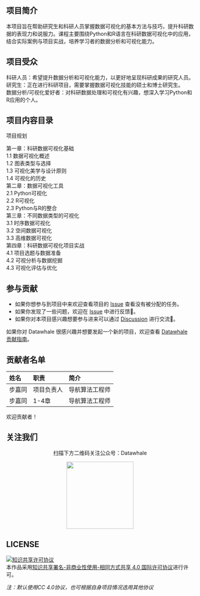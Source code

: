 ## 项目简介 
本项目旨在帮助研究生和科研人员掌握数据可视化的基本方法与技巧，提升科研数据的表现力和说服力。课程主要围绕Python和R语言在科研数据可视化中的应用，结合实际案例与项目实战，培养学习者的数据分析和可视化能力。

## 项目受众 


科研人员：希望提升数据分析和可视化能力，以更好地呈现科研成果的研究人员。  
研究生：正在进行科研项目，需要掌握数据可视化技能的硕士和博士研究生。  
数据分析/可视化爱好者：对科研数据处理和可视化有兴趣，想深入学习Python和R应用的个人。

## 项目内容目录

项目规划 


第一章：科研数据可视化基础  
1.1 数据可视化概述  
1.2 图表类型与选择  
1.3 可视化美学与设计原则  
1.4 可视化的历史  
第二章：数据可视化工具  
2.1 Python可视化  
2.2 R可视化  
2.3 Python与R的整合  
第三章：不同数据类型的可视化   
3.1 时序数据可视化  
3.2 空间数据可视化  
3.3 高维数据可视化  
第四章：科研数据可视化项目实战  
4.1 项目选题与数据准备  
4.2 可视分析与数据挖掘    
4.3 可视化评估与优化  



## 参与贡献

- 如果你想参与到项目中来欢迎查看项目的 [Issue](https://github.com/JiatongBu/viz-mastery/issues) 查看没有被分配的任务。
- 如果你发现了一些问题，欢迎在 [Issue](https://github.com/JiatongBu/viz-mastery/issues) 中进行反馈🐛。
- 如果你对本项目感兴趣想要参与进来可以通过 [Discussion](https://github.com/JiatongBu/viz-mastery/discussions) 进行交流💬。

如果你对 Datawhale 很感兴趣并想要发起一个新的项目，欢迎查看 [Datawhale 贡献指南](https://github.com/datawhalechina/DOPMC#%E4%B8%BA-datawhale-%E5%81%9A%E5%87%BA%E8%B4%A1%E7%8C%AE)。

## 贡献者名单

| 姓名 | 职责 | 简介 |
| :----| :---- | :---- |
| 步嘉同 | 项目负责人 | 导航算法工程师 |
| 步嘉同 | 1-4章 | 导航算法工程师 |

欢迎贡献者！


## 关注我们

<div align=center>
<p>扫描下方二维码关注公众号：Datawhale</p>
<img src="https://raw.githubusercontent.com/datawhalechina/pumpkin-book/master/res/qrcode.jpeg" width = "180" height = "180">
</div>

## LICENSE

<a rel="license" href="http://creativecommons.org/licenses/by-nc-sa/4.0/"><img alt="知识共享许可协议" style="border-width:0" src="https://img.shields.io/badge/license-CC%20BY--NC--SA%204.0-lightgrey" /></a><br />本作品采用<a rel="license" href="http://creativecommons.org/licenses/by-nc-sa/4.0/">知识共享署名-非商业性使用-相同方式共享 4.0 国际许可协议</a>进行许可。

*注：默认使用CC 4.0协议，也可根据自身项目情况选用其他协议*
